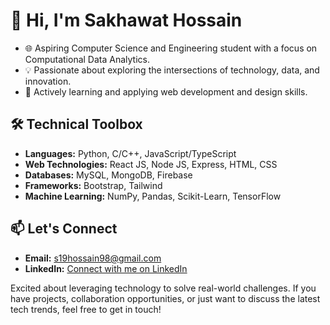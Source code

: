 # 👋 Hi, I'm Sakhawat Hossain

- 🌐 Aspiring Computer Science and Engineering student with a focus on Computational Data Analytics.
- 💡 Passionate about exploring the intersections of technology, data, and innovation.
- 🚀 Actively learning and applying web development and design skills.

## 🛠️ Technical Toolbox
- **Languages:** Python, C/C++, JavaScript/TypeScript
- **Web Technologies:** React JS, Node JS, Express, HTML, CSS
- **Databases:** MySQL, MongoDB, Firebase
- **Frameworks:** Bootstrap, Tailwind
- **Machine Learning:** NumPy, Pandas, Scikit-Learn, TensorFlow

## 📫 Let's Connect
- **Email:** s19hossain98@gmail.com
- **LinkedIn:** [Connect with me on LinkedIn](https://www.linkedin.com/in/sakhawatChy)

Excited about leveraging technology to solve real-world challenges. If you have projects, collaboration opportunities, or just want to discuss the latest tech trends, feel free to get in touch!


<!---
Sakhawat0pu/Sakhawat0pu is a ✨ special ✨ repository because its `README.md` (this file) appears on your GitHub profile.
You can click the Preview link to take a look at your changes.
--->
